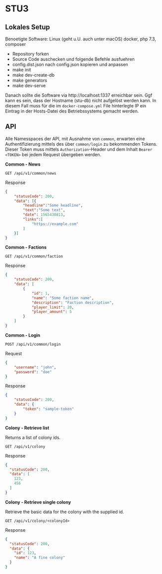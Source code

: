 STU3
====

Lokales Setup
-------------

Benoetigte Software: Linux (geht u.U. auch unter macOS) docker, php 7.3,
composer

- Repository forken
- Source Code auschecken und folgende Befehle ausfuehren
- config.dist.json nach config.json kopieren und anpassen
- make init
- make dev-create-db
- make generators
- make dev-serve

Danach sollte die Software via http://localhost:1337 erreichbar sein. Ggf kann
es sein, dass der Hostname (stu-db) nicht aufgelöst werden kann. In diesem
Fall muss für die im `docker-compose.yml` File hinterlegte IP ein Eintrag in
der Hosts-Datei des Betriebssystems gemacht werden.

API
---

Alle Namesspaces der API, mit Ausnahme von `common`, erwarten eine Authentifizierung mittels des über `common/login` zu bekommenden Tokens.
Dieser Token muss mittels `Authorization`-Header und dem Inhalt `Bearer <TOKEN>` bei jedem Request übergeben werden.

**Common - News**

`GET /api/v1/common/news`

Response
```json
{
    "statusCode": 200,
    "data": [{
        "headline":"Some headline",
        "text":"Some text",
        "date": 1565430813,
        "links":[
            "https://example.com"
        ]
    }]
}
```

**Common - Factions**

`GET /api/v1/common/faction`

Response
```json
{
    "statusCode": 200,
    "data": [
        {
            "id": 1,
            "name": "Some faction name",
            "description": "Faction description",
            "player_limit": 20,
            "player_amount": 5
        }
    ]
}
```

**Common - Login**

`POST /api/v1/common/login`

Request
```json
{
    "username": "john",
    "password": "doe"
}
```

Response
```json
{
    "statusCode": 200,
    "data": {
        "token": "sample-token"
    }
}
```

**Colony - Retrieve list**

Returns a list of colony ids.

`GET /api/v1/colony`

Response
```json
{
  "statusCode": 200,
  "data": [
    123,
    456
  ]
}
```

**Colony - Retrieve single colony**

Retrieve the basic data for the colony with the supplied id.

`GET /api/v1/colony/<colonyId>`

Response
```json
{
  "statusCode": 200,
  "data": {
    "id": 123,
    "name": "A fine colony"
  }
}
```
